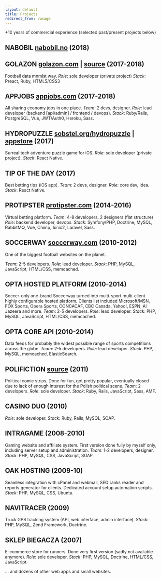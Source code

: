 ```yaml
---
layout: default
title: Projects
redirect_from: /usage
---
```


+10 years of commercial experience
(selected past/present projects below)

## NABOBIL <span>[nabobil.no][nabobil] (2018)</span>

## GOLAZON <span>[golazon.com][golazon] | [source][golazon-gh] (2017-2018)

Football data mnmlst way.
*Role*: sole developer (private project)
*Stack*: Preact, Ruby, HTML5/CSS3

## APPJOBS <span>[appjobs.com][appjobs] (2017-2018)</span>

All sharing economy jobs in one place.
*Team*: 2 devs, designer.
*Role:* lead developer (backend [api/admin] / frontend / devops).
*Stack*: Ruby/Rails, PostgreSQL, Vue, JWT/Auth0, Heroku, Sass.

## HYDROPUZZLE <span>[sobstel.org/hydropuzzle][hydropuzzle] | [appstore][hydropuzzle-as] (2017)</span>

Surreal tech adventure puzzle game for iOS.
*Role*: sole developer (private project).
*Stack*: React Native.

## TIP OF THE DAY <span>(2017)</span>

Best betting tips (iOS app).
*Team*: 2 devs, designer.
*Role*: core dev, idea.
*Stack*: React Native.

## PROTIPSTER <span>[protipster.com][protipster] (2014-2016)</span>

Virtual betting platform.
*Team*: 4-8 developers, 2 designers (flat structure)
*Role*: backend developer, devops.
*Stack*: Symfony/PHP, Doctrine, MySQL, RabbitMQ, Vue, Chimp,
Ionic2, Laravel, Sass.

## SOCCERWAY <span>[soccerway.com][soccerway] (2010-2012)</span>

One of the biggest football websites on the planet.

*Team*: 2-5 developers.
*Role*: lead developer.
*Stack*: PHP, MySQL, JavaScript, HTML/CSS, memcached.

## OPTA HOSTED PLATFORM <span>(2010-2014)</span>

Soccer-only one-brand Soccerway turned into multi-sport
multi-client highly configurable hosted platform.
Clients list included Microsoft/MSN, FOX Sports, Opera Sports,
CONCACAF, CBC Canada, Yahoo!, ESPN, Al Jazeera and more.
*Team*: 2-5 developers.
*Role*: lead developer.
*Stack*: PHP, MySQL, JavaScript, HTML/CSS, memcached.

## OPTA CORE API <span>(2010-2014)</span>

Data feeds for probably the widest possible range of sports
competitions across the globe.
*Team*: 2-5 developers.
*Role*: lead developer.
*Stack*: PHP, MySQL, memcached, ElasticSearch.

## POLIFICTION <span>[source](https://github.com/sobstel/komixin) (2011)</span>

Political comic strips. Done for fun, got pretty popular,
eventually closed due to lack of enough interest for the
Polish political scene.
*Team*: 2 developers.
*Role*: sole developer.
*Stack*: Ruby, Rails, JavaScript, Sass, AMF.

## CASINO DUO <span>(2010)</span>

*Role*: sole developer.
*Stack*: Ruby, Rails, MySQL, SOAP.

## INTRAGAME <span>(2008-2010)</span>

Gaming website and affiliate system. First version done fully
by myself only, including server setup and administration.
*Team*: 1-2 developers, designer.
*Stack*: PHP, MySQL, CSS, JavaScript, SOAP.

## OAK HOSTING <span>(2009-10)</span>

Seamless integration with cPanel and webmail, SEO ranks reader
and reports generator for clients. Dedicated account setup automation scripts.
*Stack*: PHP, MySQL, CSS, Ubuntu.

## NAVITRACER <span>(2009)</span>

Truck GPS tracking system (API, web interface, admin interface).
*Stack*: PHP, MySQL, Zend Framework, Doctrine.

## SKLEP BIEGACZA <span>(2007)</span>

E-commerce store for runners. Done very first version (sadly not available anymore).
*Role*: sole developer.
*Stack*: PHP, MySQL, Doctrine, HTML/CSS, JavaScript.

... and dozens of other web apps and small websites.

[appjobs]: https://www.appjobs.com/
[golazon]: https://github.com/sobstel/golazon
[golazon-gh]: https://github.com/sobstel/golazon
[hydropuzzle]: http://www.sobstel.org/hydropuzzle/
[hydropuzzle-as]: https://itunes.apple.com/app/id1294812505?ls=1&mt=8
[nabobil]: https://nabobil.no/en
[protipster]: https://www.protipster.com/
[scoresway]: http://www.scoresway.com/
[soccerway]: http://www.soccerway.com/
